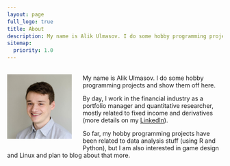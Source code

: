 ```yaml
---
layout: page
full_logo: true
title: About
description: My name is Alik Ulmasov. I do some hobby programming projects and show them off here.
sitemap:
  priority: 1.0
---
```

<br/>
<img width="30%" style="max-width:300px;padding-right:5%;padding-bottom:20px;" align="left" src="assets/images/bio-photo.jpg"/>
My name is Alik Ulmasov. I do some hobby programming projects and show them off here.

By day, I work in the financial industry as a portfolio manager and quantitative researcher, mostly related to fixed income and derivatives (more details on my [LinkedIn](https://www.linkedin.com/in/alikulmasov)). 

So far, my hobby programming projects have been related to data analysis stuff (using R and Python), but I am also interested in game design and Linux and plan to blog about that more.

<br>
<br>
<br>
<br>
<br>
<br>
<br>

